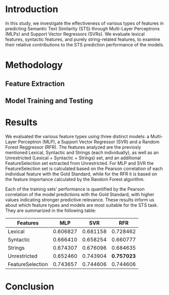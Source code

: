 # Introduction
In this study, we investigate the effectiveness of various types of features in predicting Semantic Text Similarity (STS) through Multi-Layer Perceptrons (MLPs) and Support Vector Regressors (SVRs). We evaluate lexical features, syntactic features, and purely string-related features, to examine their relative contributions to the STS prediction performance of the models.

# Methodology

## Feature Extraction

## Model Training and Testing

# Results
We evaluated the various feature types using three distinct models: a Multi-Layer Perceptron (MLP), a Support Vector Regressor (SVR) and a Random Forest Reggressor (RFR). The features analyzed are the previosly mentioned Lexical, Syntactic and Strings (each individually), as well as an Unrestricted (Lexical + Syntactic + Strings) set, and an additional FeatureSelection set extracted from Unrestricted. For MLP and SVR the FeatureSelection set is calculated based on the Pearson correlation of each individual feature with the Gold Standard, while for the RFR it is based on the feature importance calculated by the Random Forest algorithm.

Each of the training sets' performance is quantified by the Pearson correlation of the model predictions with the Gold Standard, with higher values indicating stronger predictive relevance. These results inform us about which feature types and models are most suitable for the STS task. They are summarized in the following table:

| Features           | MLP         | SVR         | RFR         |
|--------------------|-------------|-------------|-------------|
| Lexical            | 0.606827    | 0.681158    | 0.728462    |
| Syntactic          | 0.666410    | 0.658254    | 0.660777    |
| Strings            | 0.674307    | 0.676096    | 0.684635    |
| Unrestricted       | 0.652460    | 0.743904    | **0.757023**|
| FeatureSelection   | 0.743657    | 0.744606    | 0.744606    |





# Conclusion
